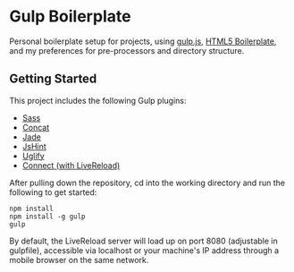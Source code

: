 # Gulp Boilerplate

Personal boilerplate setup for projects, using [gulp.js](http://gulpjs.com/), [HTML5 Boilerplate](http://html5boilerplate.com/), and my preferences for pre-processors and directory structure.

## Getting Started

This project includes the following Gulp plugins:

- [Sass](https://www.npmjs.org/package/gulp-sass)
- [Concat](https://www.npmjs.org/package/gulp-concat)
- [Jade](https://www.npmjs.org/package/gulp-jade)
- [JsHint](https://www.npmjs.org/package/gulp-jshint)
- [Uglify](https://www.npmjs.org/package/gulp-uglify)
- [Connect (with LiveReload)](https://www.npmjs.org/package/gulp-connect)

After pulling down the repository, cd into the working directory and run the following to get started:

    npm install
    npm install -g gulp
    gulp

By default, the LiveReload server will load up on port 8080 (adjustable in gulpfile), accessible via localhost or your machine's IP address through a mobile browser on the same network.
